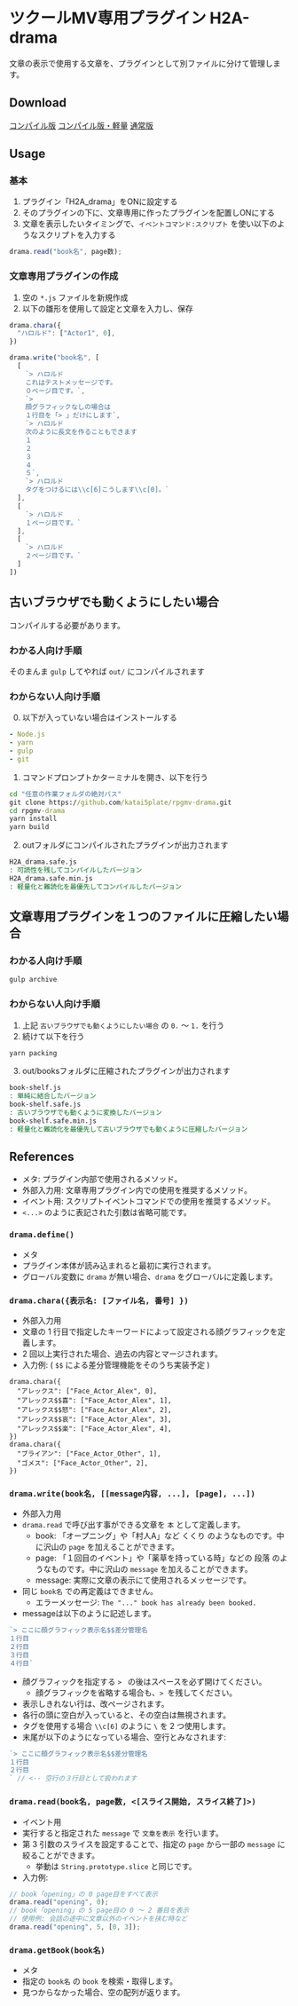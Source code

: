 # ツクールMV専用プラグイン H2A-drama
文章の表示で使用する文章を、プラグインとして別ファイルに分けて管理します。

## Download
[コンパイル版](https://raw.githubusercontent.com/katai5plate/rpgmv-drama/master/out/H2A_drama.safe.js)
[コンパイル版・軽量](https://raw.githubusercontent.com/katai5plate/rpgmv-drama/master/out/H2A_drama.safe.min.js)
[通常版](https://raw.githubusercontent.com/katai5plate/rpgmv-drama/master/src/H2A_drama.js)

## Usage
### 基本
1. プラグイン「H2A_drama」をONに設定する
2. そのプラグインの下に、文章専用に作ったプラグインを配置しONにする
3. 文章を表示したいタイミングで、`イベントコマンド:スクリプト` を使い以下のようなスクリプトを入力する
```js
drama.read("book名", page数);
```

### 文章専用プラグインの作成
1. 空の `*.js` ファイルを新規作成
2. 以下の雛形を使用して設定と文章を入力し、保存
```js
drama.chara({
  "ハロルド": ["Actor1", 0],
})

drama.write("book名", [
  [
    `> ハロルド
    これはテストメッセージです。
    ０ページ目です。`,
    `> 
    顔グラフィックなしの場合は
    １行目を「> 」だけにします`,
    `> ハロルド
    次のように長文を作ることもできます
    １
    ２
    ３
    ４
    ５`,
    `> ハロルド
    タグをつけるには\\c[6]こうします\\c[0]。`
  ],
  [
    `> ハロルド
    １ページ目です。`
  ],
  [
    `> ハロルド
    ２ページ目です。`
  ]
])
```

## 古いブラウザでも動くようにしたい場合
コンパイルする必要があります。

### わかる人向け手順
そのまんま `gulp` してやれば `out/` にコンパイルされます

### わからない人向け手順
0. 以下が入っていない場合はインストールする
```yml
- Node.js
- yarn
- gulp
- git
```
1. コマンドプロンプトかターミナルを開き、以下を行う
```bat
cd "任意の作業フォルダの絶対パス"
git clone https://github.com/katai5plate/rpgmv-drama.git
cd rpgmv-drama
yarn install
yarn build
```
2. outフォルダにコンパイルされたプラグインが出力されます
```bat
H2A_drama.safe.js
: 可読性を残してコンパイルしたバージョン
H2A_drama.safe.min.js
: 軽量化と難読化を最優先してコンパイルしたバージョン
```

## 文章専用プラグインを１つのファイルに圧縮したい場合
### わかる人向け手順
```bat
gulp archive
```

### わからない人向け手順
1. 上記 `古いブラウザでも動くようにしたい場合` の `0.` ～ `1.` を行う
2. 続けて以下を行う
```bat
yarn packing
```
3. out/booksフォルダに圧縮されたプラグインが出力されます
```bat
book-shelf.js
: 単純に結合したバージョン
book-shelf.safe.js
: 古いブラウザでも動くように変換したバージョン
book-shelf.safe.min.js
: 軽量化と難読化を最優先して古いブラウザでも動くように圧縮したバージョン
```

## References
- メタ: プラグイン内部で使用されるメソッド。
- 外部入力用: 文章専用プラグイン内での使用を推奨するメソッド。
- イベント用: スクリプトイベントコマンドでの使用を推奨するメソッド。
- `<...>` のように表記された引数は省略可能です。
### `drama.define()`
- メタ
- プラグイン本体が読み込まれると最初に実行されます。
- グローバル変数に `drama` が無い場合、`drama` をグローバルに定義します。
### `drama.chara({表示名: [ファイル名, 番号] })`
- 外部入力用
- 文章の 1 行目で指定したキーワードによって設定される顔グラフィックを定義します。
- 2 回以上実行された場合、過去の内容とマージされます。
- 入力例: ( `$$` による差分管理機能をそのうち実装予定 )
```
drama.chara({
  "アレックス": ["Face_Actor_Alex", 0],
  "アレックス$$喜": ["Face_Actor_Alex", 1],
  "アレックス$$怒": ["Face_Actor_Alex", 2],
  "アレックス$$哀": ["Face_Actor_Alex", 3],
  "アレックス$$楽": ["Face_Actor_Alex", 4],
})
drama.chara({
  "ブライアン": ["Face_Actor_Other", 1],
  "ゴメス": ["Face_Actor_Other", 2],
})
```
### `drama.write(book名, [[message内容, ...], [page], ...])`
- 外部入力用
- `drama.read` で呼び出す事ができる文章を `本` として定義します。
  - book: 「オープニング」や「村人A」など くくり のようなものです。中に沢山の `page` を加えることができます。
  - page: 「１回目のイベント」や「薬草を持っている時」などの 段落 のようなものです。中に沢山の `message` を加えることができます。
  - message: 実際に文章の表示にて使用されるメッセージです。
- 同じ `book名` での再定義はできません。
  - エラーメッセージ: `The "..." book has already been booked.`
- messageは以下のように記述します。
```js
`> ここに顔グラフィック表示名$$差分管理名
１行目
２行目
３行目
４行目`
```
  - 顔グラフィックを指定する `> ` の後はスペースを必ず開けてください。
    - 顔グラフィックを省略する場合も、`> `を残してください。
  - 表示しきれない行は、改ページされます。
  - 各行の頭に空白が入っていると、その空白は無視されます。
  - タグを使用する場合 `\\c[6]` のように `\` を 2 つ使用します。
  - 末尾が以下のようになっている場合、空行とみなされます:
  ```js
  `> ここに顔グラフィック表示名$$差分管理名
  １行目
  ２行目
  ` // <-- 空行の３行目として扱われます
  ```
### `drama.read(book名, page数, <[スライス開始, スライス終了]>)`
- イベント用
- 実行すると指定された `message` で `文章を表示` を行います。
- 第 3 引数のスライスを設定することで、指定の `page` から一部の `message` に絞ることができます。
  - 挙動は `String.prototype.slice` と同じです。
- 入力例:
```js
// book「opening」の 0 page目をすべて表示
drama.read("opening", 0);
// book「opening」の 5 page目の 0 ～ 2 番目を表示
// 使用例: 会話の途中に文章以外のイベントを挟む時など
drama.read("opening", 5, [0, 3]);
```
### `drama.getBook(book名)`
- メタ
- 指定の `book名` の `book` を検索・取得します。
- 見つからなかった場合、空の配列が返ります。
